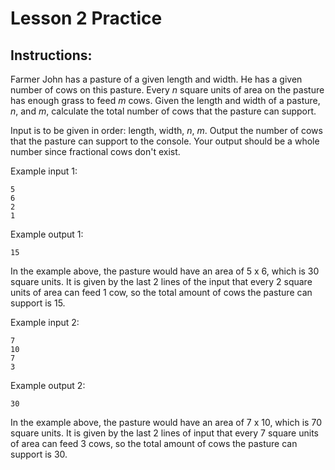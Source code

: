 # Lesson 2 Practice

## Instructions: 

Farmer John has a pasture of a given length and width. He has a given number of cows on this pasture. Every $n$ square units of area on the pasture has enough grass to feed $m$ cows. 
Given the length and width of a pasture, $n$, and $m$, calculate the total number of cows that the pasture can support.

Input is to be given in order: length, width, $n$, $m$. Output the number of cows that the pasture can support to the console. Your output should be a whole number since fractional cows don't exist.

Example input 1:
```
5
6
2
1
```
Example output 1:
```
15
```
In the example above, the pasture would have an area of 5 x 6, which is 30 square units. It is given by the last 2 lines of the input that every 2 square units of area can feed 1 cow, so the total amount of cows the pasture can support is 15.

Example input 2:
```
7
10
7
3
```
Example output 2:
```
30
```
In the example above, the pasture would have an area of 7 x 10, which is 70 square units. It is given by the last 2 lines of input that every 7 square units of area can feed 3 cows, so the total amount of cows the pasture can support is 30.
